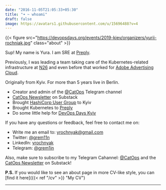 ```yaml
---
date: "2016-11-05T21:05:33+05:30"
title: "➜ ~ whoami"
draft: false
image: https://avatars1.githubusercontent.com/u/15696488?v=4
---
```


{{< figure src="https://devopsdays.org/events/2019-kiev/organizers/yurii-rochniak.jpg" class="about" >}}

Sup! My name is Yura. I am SRE at [Preply](https://preply.com/).


Previously, I was leading a team taking care of the Kubernetes-related infrastructure at [N26](https://n26.com) and even before that worked for [Adobe Advertising Cloud](https://advertising.adobe.com/).

Originally from Kyiv. For more than 5 years live in Berlin.

* Creator and admin of the [@CatOps](https://t.me/catops) Telegram channel
* [CatOps Newsletter](https://catops.substack.com/) on Substack
* Brought [HashiCorp User Group](https://www.meetup.com/Kyiv-HashiCorp-User-Group/) to Kyiv
* Brought Kubernetes to [Preply](https://preply.com/)
* Do some little help for [DevOps Days Kyiv](https://devopsdays.com.ua/)

If you have any questions or feedback, feel free to contact me on:

* Write me an email to: yrochnyak@gmail.com
* Twitter: [@grem11n](https://twitter.com/grem11n)
* LinkedIn: [yrochnyak](https://www.linkedin.com/in/yrochnyak/)
* Telegram: [@grem1in](https://t.me/grem1in)

Also, make sure to subscribe to my Telegram Cahannel: [@CatOps](https://t.me/catops) and the [CatOps Newsletter](https://catops.substack.com/) on Substack!

**P.S.** If you would like to see an about page in more CV-like style, you can [find it here]({{< ref "/cv" >}} "My CV")

---

